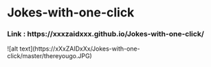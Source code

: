 # Jokes-with-one-click

<h3>Link : https://xxxzaidxxx.github.io/Jokes-with-one-click/</h3>
![alt text](https://xXxZAIDxXx/Jokes-with-one-click/master/thereyougo.JPG)
